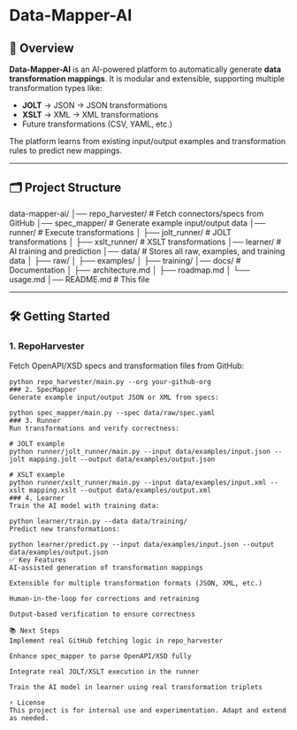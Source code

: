 # Data-Mapper-AI

## 🚀 Overview
**Data-Mapper-AI** is an AI-powered platform to automatically generate **data transformation mappings**. It is modular and extensible, supporting multiple transformation types like:

- **JOLT** → JSON → JSON transformations
- **XSLT** → XML → XML transformations
- Future transformations (CSV, YAML, etc.)

The platform learns from existing input/output examples and transformation rules to predict new mappings.

---

## 🗂️ Project Structure
data-mapper-ai/
│── repo_harvester/ # Fetch connectors/specs from GitHub
│── spec_mapper/ # Generate example input/output data
│── runner/ # Execute transformations
│ ├── jolt_runner/ # JOLT transformations
│ ├── xslt_runner/ # XSLT transformations
│── learner/ # AI training and prediction
│── data/ # Stores all raw, examples, and training data
│ ├── raw/
│ ├── examples/
│ ├── training/
│── docs/ # Documentation
│ ├── architecture.md
│ ├── roadmap.md
│ └── usage.md
│── README.md # This file

---

## 🛠️ Getting Started

### 1. RepoHarvester
Fetch OpenAPI/XSD specs and transformation files from GitHub:

```
python repo_harvester/main.py --org your-github-org
### 2. SpecMapper
Generate example input/output JSON or XML from specs:

python spec_mapper/main.py --spec data/raw/spec.yaml
### 3. Runner
Run transformations and verify correctness:

# JOLT example
python runner/jolt_runner/main.py --input data/examples/input.json --jolt mapping.jolt --output data/examples/output.json

# XSLT example
python runner/xslt_runner/main.py --input data/examples/input.xml --xslt mapping.xslt --output data/examples/output.xml
### 4. Learner
Train the AI model with training data:

python learner/train.py --data data/training/
Predict new transformations:

python learner/predict.py --input data/examples/input.json --output data/examples/output.json
✅ Key Features
AI-assisted generation of transformation mappings

Extensible for multiple transformation formats (JSON, XML, etc.)

Human-in-the-loop for corrections and retraining

Output-based verification to ensure correctness

📚 Next Steps
Implement real GitHub fetching logic in repo_harvester

Enhance spec_mapper to parse OpenAPI/XSD fully

Integrate real JOLT/XSLT execution in the runner

Train the AI model in learner using real transformation triplets

⚡ License
This project is for internal use and experimentation. Adapt and extend as needed.

